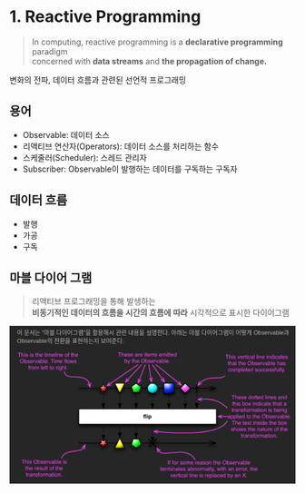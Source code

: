 
# 1. Reactive Programming

> In computing, reactive programming is a **declarative programming** paradigm  
> concerned with **data streams** and **the propagation of change.**

변화의 전파, 데이터 흐름과 관련된 선언적 프로그래밍

## 용어

- Observable: 데이터 소스
- 리액티브 연산자(Operators): 데이터 소스를 처리하는 함수
- 스케줄러(Scheduler): 스레드 관리자
- Subscriber: Observable이 발행하는 데이터를 구독하는 구독자

## 데이터 흐름

- 발행
- 가공
- 구독

## 마블 다이어 그램

> 리액티브 프로그래밍을 통해 발생하는  
> **비동기적인 데이터의 흐름을 시간의 흐름에 따라** 시각적으로 표시한 다이어그램

![marble-diagram](./img/marble-diagram.png)

